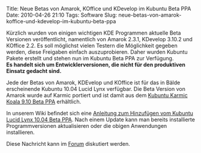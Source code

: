 Title: Neue Betas von Amarok, KOffice und KDevelop im Kubuntu Beta PPA
Date: 2010-04-26 21:10
Tags: Software
Slug: neue-betas-von-amarok-koffice-und-kdevelop-im-kubuntu-beta-ppa

Kürzlich wurden von einigen wichtigen KDE Programmen aktuelle Beta
Versionen veröffentlicht, namentlich von Amarok 2.3.1, KDevelop 3.10.2
und KOffice 2.2. Es soll möglichst vielen Testern die Möglichkeit
gegeben werden, diese Freigaben einfach auszuprobieren. Daher wurden
Kubuntu Pakete erstellt und stehen nun im Kubuntu Beta PPA zur
Verfügung.  
**Es handelt sich um Entwicklerversionen, die nicht für den produktiven
Einsatz gedacht sind.**


Jede der Betas von Amarok, KDEvelop und KOffice ist für das in Bälde
erscheinende Kubuntu 10.04 Lucid Lynx verfügbar. Die Beta Version von
Amarok wurde auf Karmic portiert und ist damit aus dem [Kubuntu Karmic
Koala 9.10 Beta
PPA](/Konfiguration/Programme_installieren/Paketmanagement/Paketquellen/Karmic/BetaPPA "Konfiguration/Programme installieren/Paketmanagement/Paketquellen/Karmic/BetaPPA")
erhältlich.


<!--break--><!--break-->

In unserem Wiki befindet sich eine [Anleitung zum Hinzufügen vom Kubuntu
Lucid Lynx 10.04 Beta
PPA](/Konfiguration/Programme_installieren/Paketmanagement/Paketquellen/Lucid/BetaPPA "Konfiguration/Programme installieren/Paketmanagement/Paketquellen/Lucid/BetaPPA").
Nach einem Update kann man bereits installierte Programmversionen
aktualisieren oder die obigen Anwendungen installieren.


Diese Nachricht kann im
[Forum](http://forum.kubuntu-de.org/index.php?board=1.0 "http://forum.kubuntu-de.org/index.php?board=1.0")
diskutiert werden.



